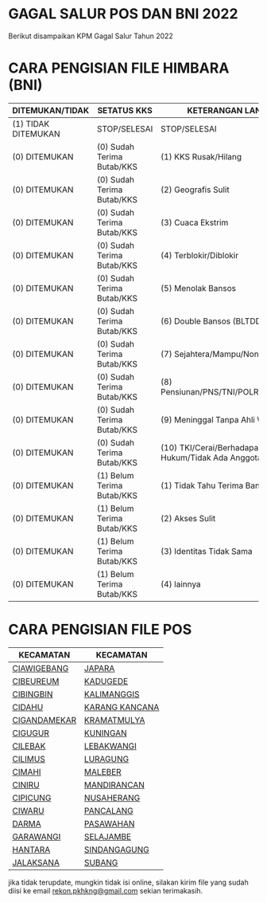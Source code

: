# GAGAL SALUR POS DAN BNI 2022
Berikut disampaikan KPM Gagal Salur Tahun 2022

# CARA PENGISIAN FILE HIMBARA (BNI)
| DITEMUKAN/TIDAK | SETATUS KKS | KETERANGAN LANJUTAN |
| --- | --- | --- |
| (1) TIDAK DITEMUKAN | STOP/SELESAI | STOP/SELESAI |
| (0) DITEMUKAN |  (0) Sudah Terima Butab/KKS | (1) KKS Rusak/Hilang |
| (0) DITEMUKAN |  (0) Sudah Terima Butab/KKS | (2) Geografis Sulit |
| (0) DITEMUKAN |  (0) Sudah Terima Butab/KKS | (3) Cuaca Ekstrim |
| (0) DITEMUKAN |  (0) Sudah Terima Butab/KKS | (4) Terblokir/Diblokir |
| (0) DITEMUKAN |  (0) Sudah Terima Butab/KKS | (5) Menolak Bansos |
| (0) DITEMUKAN |  (0) Sudah Terima Butab/KKS | (6) Double Bansos (BLTDD) |
| (0) DITEMUKAN |  (0) Sudah Terima Butab/KKS | (7) Sejahtera/Mampu/NonKategori |
| (0) DITEMUKAN |  (0) Sudah Terima Butab/KKS | (8) Pensiunan/PNS/TNI/POLRI/BUMN/BUMD |
| (0) DITEMUKAN |  (0) Sudah Terima Butab/KKS | (9) Meninggal Tanpa Ahli Waris |
| (0) DITEMUKAN |  (0) Sudah Terima Butab/KKS | (10) TKI/Cerai/Berhadapan Dengan Hukum/Tidak Ada Anggota Keluarga |
| (0) DITEMUKAN |  (1) Belum Terima Butab/KKS | (1) Tidak Tahu Terima Bansos |
| (0) DITEMUKAN |  (1) Belum Terima Butab/KKS | (2) Akses Sulit |
| (0) DITEMUKAN |  (1) Belum Terima Butab/KKS | (3) Identitas Tidak Sama |
| (0) DITEMUKAN |  (1) Belum Terima Butab/KKS | (4) lainnya |

# CARA PENGISIAN FILE POS

| KECAMATAN | KECAMATAN |
| --- | --- |
|<a href="https://docs.google.com/spreadsheets/d/19kJE0U23Z4WcJT8sbpJgvWmgRXJ3Uux5/edit?usp=sharing&ouid=103403997875377965220&rtpof=true&sd=true">CIAWIGEBANG</a> | <a href="https://docs.google.com/spreadsheets/d/19thEeTB22XDlZUezr6HYA7ky6K8Ysrwl/edit?usp=sharing&ouid=103403997875377965220&rtpof=true&sd=true">JAPARA</a> |
| <a href="https://docs.google.com/spreadsheets/d/19i6nglZieBrNOzTFrBKxAL-pa_We6CYv/edit?usp=sharing&ouid=103403997875377965220&rtpof=true&sd=true">CIBEUREUM</a> | <a href="https://docs.google.com/spreadsheets/d/19u8yDg0WzBYW4p-HKZAOr2dYY2NwNvm0/edit?usp=sharing&ouid=103403997875377965220&rtpof=true&sd=true">KADUGEDE</a> |
| <a href="https://docs.google.com/spreadsheets/d/19hiytsKsM_YvWboYdnM1n3lWgl_8dw5J/edit?usp=sharing&ouid=103403997875377965220&rtpof=true&sd=true">CIBINGBIN</a> | <a href="https://docs.google.com/spreadsheets/d/19w_OY1kHWS5dG7meaUmsd6_3k5zBRMG2/edit?usp=sharing&ouid=103403997875377965220&rtpof=true&sd=true">KALIMANGGIS</a> |
| <a href="https://docs.google.com/spreadsheets/d/19fvV1tsUBzswK2N6n0fa-Bncl7JMmH0z/edit?usp=sharing&ouid=103403997875377965220&rtpof=true&sd=true">CIDAHU</a> | <a href="https://docs.google.com/spreadsheets/d/19y8xxe1eOxsh1jFleznoUe2dxCHzVZUV/edit?usp=sharing&ouid=103403997875377965220&rtpof=true&sd=true">KARANG KANCANA</a> |
| <a href="https://docs.google.com/spreadsheets/d/19lOrIK9iO5kQzIH9OPX0ufPJbX3fbjDT/edit?usp=sharing&ouid=103403997875377965220&rtpof=true&sd=true">CIGANDAMEKAR</a> | <a href="https://docs.google.com/spreadsheets/d/19xJSf5W00U24c4XV5IBRZqPGRy4rIG9v/edit?usp=sharing&ouid=103403997875377965220&rtpof=true&sd=true">KRAMATMULYA</a> |
| <a href="https://docs.google.com/spreadsheets/d/19kgNzu02_oYna-GU3B79dBV32nKWnq5J/edit?usp=sharing&ouid=103403997875377965220&rtpof=true&sd=true">CIGUGUR</a> | <a href="https://docs.google.com/spreadsheets/d/19zmaXKHCFmcK6SySDufIvMRmIqypqh4H/edit?usp=sharing&ouid=103403997875377965220&rtpof=true&sd=true">KUNINGAN</a> |
| <a href="https://docs.google.com/spreadsheets/d/19nRCAvSeBkkp_QjMA5oAqFBBZfrepID4/edit?usp=sharing&ouid=103403997875377965220&rtpof=true&sd=true">CILEBAK</a> | <a href="https://docs.google.com/spreadsheets/d/1A1mNFbZxtcJFTam-2_CWHELfp22r5ui4/edit?usp=sharing&ouid=103403997875377965220&rtpof=true&sd=true">LEBAKWANGI</a> |
| <a href="https://docs.google.com/spreadsheets/d/19nZOB_e35kI1DX8SQuCbw6oRdLkgLfsK/edit?usp=sharing&ouid=103403997875377965220&rtpof=true&sd=true">CILIMUS</a> | <a href="https://docs.google.com/spreadsheets/d/1A1YL2mfZ0hvlko4i1lXJwxqn3R4g1eR6/edit?usp=sharing&ouid=103403997875377965220&rtpof=true&sd=true">LURAGUNG</a> |
| <a href="https://docs.google.com/spreadsheets/d/19oUAe1L5-F7TTWdJRREAwhV-qTys6wBT/edit?usp=sharing&ouid=103403997875377965220&rtpof=true&sd=true">CIMAHI</a> | <a href="https://docs.google.com/spreadsheets/d/1A0AZ85rgS3terpQ4O85MyOYlrY_dja9s/edit?usp=sharing&ouid=103403997875377965220&rtpof=true&sd=true">MALEBER</a> |
| <a href="https://docs.google.com/spreadsheets/d/19ne1WKKalwuxFxq4sCt0c-fWkG3NlYEr/edit?usp=sharing&ouid=103403997875377965220&rtpof=true&sd=true">CINIRU</a> | <a href="https://docs.google.com/spreadsheets/d/1A2MnNx3jF1YPK-HPlxaNVS1jAah2Q6Dl/edit?usp=sharing&ouid=103403997875377965220&rtpof=true&sd=true">MANDIRANCAN</a> |
| <a href="https://docs.google.com/spreadsheets/d/19odJjfg5LLtyVbJFvTptW5Y9FeRaK37q/edit?usp=sharing&ouid=103403997875377965220&rtpof=true&sd=true">CIPICUNG</a> | <a href="https://docs.google.com/spreadsheets/d/1A3Pu9T2cWYcQlhrolKfvmSIPJ7X2wdN3/edit?usp=sharing&ouid=103403997875377965220&rtpof=true&sd=true">NUSAHERANG</a> |
| <a href="https://docs.google.com/spreadsheets/d/19rUWHngkZymphDKIAb5tKGH9RF88e6BT/edit?usp=sharing&ouid=103403997875377965220&rtpof=true&sd=true">CIWARU</a> | <a href="https://docs.google.com/spreadsheets/d/1A2_XyB_N_9MgqbmB7i2xAPCvsdn6R7uc/edit?usp=sharing&ouid=103403997875377965220&rtpof=true&sd=true">PANCALANG</a> |
| <a href="https://docs.google.com/spreadsheets/d/19pE-oPtCGqfu8Gmf-HyxbZD_gJAWo4Wg/edit?usp=sharing&ouid=103403997875377965220&rtpof=true&sd=true">DARMA</a> | <a href="https://docs.google.com/spreadsheets/d/1A6SId4_si4LfxsCLBGj_XcY46LEMap1O/edit?usp=sharing&ouid=103403997875377965220&rtpof=true&sd=true">PASAWAHAN</a> |
| <a href="https://docs.google.com/spreadsheets/d/19oshyJARPSN4Dmy9SsduDb0nd1CLHPoV/edit?usp=sharing&ouid=103403997875377965220&rtpof=true&sd=true">GARAWANGI</a> | <a href="https://docs.google.com/spreadsheets/d/1A4Hehm-vskDEjlj9lhf1_TxqmDumjH0g/edit?usp=sharing&ouid=103403997875377965220&rtpof=true&sd=true">SELAJAMBE</a> |
| <a href="https://docs.google.com/spreadsheets/d/19tG7jBkSHPjRTLVIXXopzunjxOG_508h/edit?usp=sharing&ouid=103403997875377965220&rtpof=true&sd=true">HANTARA</a> | <a href="https://docs.google.com/spreadsheets/d/1A7EL4hOw1KT3b_qWKX2iySESKuhHB4AC/edit?usp=sharing&ouid=103403997875377965220&rtpof=true&sd=true">SINDANGAGUNG</a> |
| <a href="https://docs.google.com/spreadsheets/d/19rqXnoB-9lNwT0qdEnn7tURA4O_KNLJB/edit?usp=sharing&ouid=103403997875377965220&rtpof=true&sd=true">JALAKSANA</a> | <a href="https://docs.google.com/spreadsheets/d/1A7UcSAeVR1D9Mumc6Yj-EDXBRGRMQt3_/edit?usp=sharing&ouid=103403997875377965220&rtpof=true&sd=true">SUBANG</a> |

jika tidak terupdate, mungkin tidak isi online, silakan kirim file yang sudah diisi ke email <a href = "rekon.pkhkng@gmail.com">rekon.pkhkng@gmail.com</a>
sekian terimakasih. 



